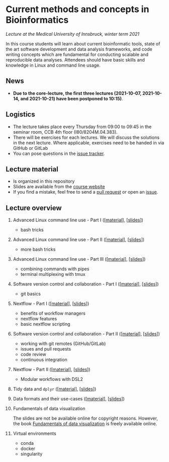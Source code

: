 # Current methods and concepts in Bioinformatics

*Lecture at the Medical University of Innsbruck, winter term 2021*

In this course students will learn about current bioinformatic tools, state of the art software development and data analysis frameworks, and code writing concepts which are fundamental for conducting scalable and reproducible data analyses.
Attendees should have basic skills and knowledge in Linux and command line usage.

## News

 * **Due to the core-lecture, the first three lectures (2021-10-07, 2021-10-14, and 2021-10-21) have been postponed to 10:15)**. 

## Logistics

 * The lecture takes place every Thursday from 09:00 to 09:45 in the seminar room, CCB 4th floor (I80/8204M.04.383). 
 * There will be exercises for each lectures. We will discuss the solutions in the next lecture. Where applicable, exercises need to be handed in via GitHub or GitLab
 * You can pose questions in the [issue tracker](https://github.com/icbi-lab/current-topics-bioinformatics-lecture/issues). 
 
## Lecture material

 * Is organized in this repository
 * Slides are available from the [course website](https://icbi-lab.github.io/current-topics-bioinformatics-lecture/)
 * If you find a mistake, feel free to send a [pull request](https://github.com/icbi-lab/current-topics-bioinformatics-lecture/pulls) or open an [issue](https://github.com/icbi-lab/current-topics-bioinformatics-lecture/issues). 

## Lecture overview

1. Advanced Linux command line use - Part I ([[material](01_bash_tricks)], [[slides](https://icbi-lab.github.io/current-topics-bioinformatics-lecture/01_bash_tricks.html#1)])
   - bash tricks
1. Advanced Linux command line use - Part II ([[material](02_bash_tricks)], [[slides](https://icbi-lab.github.io/current-topics-bioinformatics-lecture/02_bash_tricks.html#1)])
   - more bash tricks
1. Advanced Linux command line use - Part III ([[material](03_bash_tricks)], [[slides](https://icbi-lab.github.io/current-topics-bioinformatics-lecture/03_bash_tricks.html#1)])
   - combining commands with pipes
   - terminal multiplexing with tmux
1. Software version control and collaboration - Part I  ([[material](04_git_basics)], [[slides](https://icbi-lab.github.io/current-topics-bioinformatics-lecture/04_git_basics.html#1)])
   - git basics
1. Nextflow - Part I ([[material](05_nextflow_basics)], [[slides](https://icbi-lab.github.io/current-topics-bioinformatics-lecture/05_nextflow_basics.html)])
   - benefits of workflow managers
   - nextflow features 
   - basic nextflow scripting
1. Software version control and collaboration - Part II ([[material](06_git_collaboration)], [[slides](https://icbi-lab.github.io/current-topics-bioinformatics-lecture/06_git_collaboration.html)])
   - working with git remotes (GitHub/GitLab)
   - issues and pull requests
   - code review
   - continuous integration
1. Nextflow - Part II ([[material](07_nextflow_dsl2)], [[slides](https://icbi-lab.github.io/current-topics-bioinformatics-lecture/07_nextflow_dsl2.html)])
   - Modular workflows with DSL2
1. Tidy data and `dplyr` ([[material](08_dplyr_tidy_data)], [[slides](https://icbi-lab.github.io/current-topics-bioinformatics-lecture/08_dplyr_tidy_data.html)])
1. Data formats and their use-cases ([[material](09_data_formats_python)], [[slides](https://icbi-lab.github.io/current-topics-bioinformatics-lecture/09_data_formats_python.html)])
1. Fundamentals of data visualization

   The slides are not be available online for copyright reasons. However, the book [Fundamentals of data visualization](https://clauswilke.com/dataviz/) is freely available online. 
   
1. Virtual environments
   - conda
   - docker
   - singularity
  



